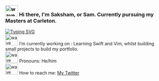 ### <img src="https://github.com/goforbg/telegram-emoji-gifs/blob/master/wave.gif" width="40" height="35" alt="wave" /> Hi there, I'm Saksham, or Sam. Currently pursuing my Masters at Carleton. 

[![Typing SVG](https://readme-typing-svg.herokuapp.com?font=Noto+Sans+Mono&pause=1000&color=18F73B&background=FF000000&random=false&width=435&lines=Grad+student+at+Carleton+University;currently+learning+Swift+%26+Java;interested+in+FOSS+%26+Backend)](https://git.io/typing-svg) \
<img src="https://github.com/goforbg/telegram-emoji-gifs/blob/master/guy-with-laptop-1.gif?raw=true" width="40" height="35" alt="wave" /> I’m currently working on : Learning Swift and Vim, whilst building small projects to build my portfolio. \
<img src="https://github.com/goforbg/telegram-emoji-gifs/blob/master/snowman-waving.gif?raw=true" width="40" height="35" alt="wave" /> Pronouns: He/him \
<img src="https://github.com/goforbg/telegram-emoji-gifs/blob/master/mail-box.gif?raw=true" width="40" height="35" alt="wave" /> How to reach me:  [ My Twitter ](https://twitter.com/saksham_s1ngh)

<!--
**sam-malhotr4/sam-malhotr4** is a ✨ _special_ ✨ repository because its `README.md` (this file) appears on your GitHub profile.

Here are some ideas to get you started:

- 🔭 I’m currently working on ...
- 🌱 I’m currently learning ...
- 👯 I’m looking to collaborate on ...
- 🤔 I’m looking for help with ...
- 💬 Ask me about ...
- 📫 How to reach me: ...
- 😄 Pronouns: ...
- ⚡ Fun fact: ...
-->
